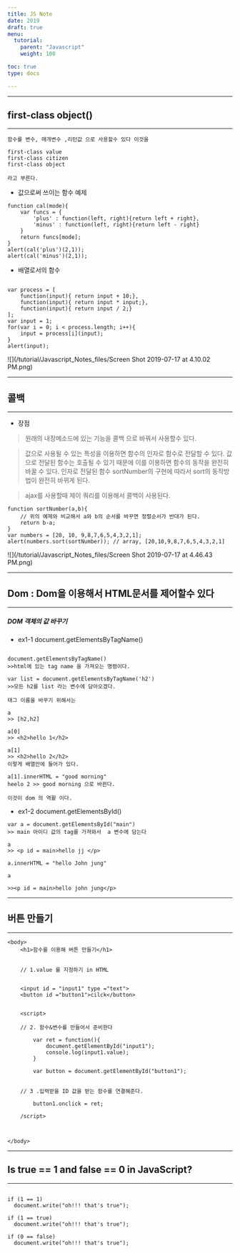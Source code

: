 ```yaml
---
title: JS Note
date: 2019
draft: true
menu:
  tutorial:
    parent: "Javascript"
    weight: 100

toc: true
type: docs

---
```



---
## first-class object()
---
```
함수를 변수, 매개변수 ,리턴값 으로 사용할수 있다 이것을

first-class value 
first-class citizen
first-class object

라고 부른다. 

```


* 값으로써 쓰이는 함수 예제


```
function cal(mode){
    var funcs = {
        'plus' : function(left, right){return left + right},
        'minus' : function(left, right){return left - right}
    }
    return funcs[mode];
}
alert(cal('plus')(2,1));
alert(cal('minus')(2,1));  
```


* 배열로서의 함수

```

var process = [
    function(input){ return input + 10;},
    function(input){ return input * input;},
    function(input){ return input / 2;}
];
var input = 1;
for(var i = 0; i < process.length; i++){
    input = process[i](input);
}
alert(input);

```
![](/tutorial/Javascript_Notes_files/Screen Shot 2019-07-17 at 4.10.02 PM.png)



---
## 콜백
---

* 장점 

> 원래의 내장메소드에 있는 기능을 콜백 으로 바꿔서 사용할수 있다.

>값으로 사용될 수 있는 특성을 이용하면 함수의 인자로 함수로 전달할 수 있다. 값으로 전달된 함수는 호출될 수 있기 때문에 이를 이용하면 함수의 동작을 완전히 바꿀 수 있다. 인자로 전달된 함수 sortNumber의 구현에 따라서 sort의 동작방법이 완전히 바뀌게 된다.

>ajax를 사용할때 제이 쿼리를 이용해서 콜백이 사용된다. 

```
function sortNumber(a,b){
    // 위의 예제와 비교해서 a와 b의 순서를 바꾸면 정렬순서가 반대가 된다.
    return b-a;
}
var numbers = [20, 10, 9,8,7,6,5,4,3,2,1];
alert(numbers.sort(sortNumber)); // array, [20,10,9,8,7,6,5,4,3,2,1]
```

![](/tutorial/Javascript_Notes_files/Screen Shot 2019-07-17 at 4.46.43 PM.png)



---
## Dom : Dom을 이용해서 HTML문서를 제어할수 있다
---

##### DOM 객체의 값 바꾸기

* ex1-1 document.getElementsByTagName()

```

document.getElementsByTagName() 
>>html에 있는 tag name 을 가져오는 명령이다.

var list = document.getElementsByTagName('h2') 
>>모든 h2를 list 라는 변수에 담아오겠다. 

태그 이름을 바꾸기 위해서는 

a
>> [h2,h2]

a[0]
>> <h2>hello 1</h2>

a[1]
>> <h2>hello 2</h2>
이렇게 배열안에 들어가 있다. 

a[1].innerHTML = "good morning"
heelo 2 >> good morning 으로 바뀐다. 

이것이 dom 의 역활 이다. 

```

* ex1-2 document.getElementsById()


```
var a = document.getElementsById("main")
>> main 아이디 값의 tag를 가져와서  a 변수에 담는다

a
>> <p id = main>hello jj </p>

a.innerHTML = "hello John jung"

a

>><p id = main>hello john jung</p>

```


---
## 버튼 만들기
---


```
<body>
    <h1>함수를 이용해 버튼 만들기</h1>
    
    
    // 1.value 를 지정하기 in HTML
    
    
    <input id = "input1" type ="text">
    <button id ="button1">cilck</button>
    
    
    <script>
    
    // 2. 함수&변수를 만들어서 준비한다 
    
        var ret = function(){
            document.getElementById("input1");
            console.log(input1.value);
        }
    
        var button = document.getElementById("button1");
        
        
    // 3 .입력받을 ID 값을 받는 함수를 연결해준다.
       
        button1.onclick = ret; 

    /script>
    


</body>

```


---
## Is true == 1 and false == 0 in JavaScript?
---

```

if (1 == 1)
  document.write("oh!!! that's true");

if (1 == true)
  document.write("oh!!! that's true");

if (0 == false)
  document.write("oh!!! that's true");

```
